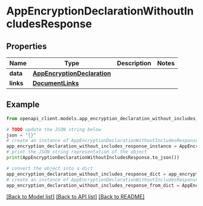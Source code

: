 # AppEncryptionDeclarationWithoutIncludesResponse


## Properties

Name | Type | Description | Notes
------------ | ------------- | ------------- | -------------
**data** | [**AppEncryptionDeclaration**](AppEncryptionDeclaration.md) |  | 
**links** | [**DocumentLinks**](DocumentLinks.md) |  | 

## Example

```python
from openapi_client.models.app_encryption_declaration_without_includes_response import AppEncryptionDeclarationWithoutIncludesResponse

# TODO update the JSON string below
json = "{}"
# create an instance of AppEncryptionDeclarationWithoutIncludesResponse from a JSON string
app_encryption_declaration_without_includes_response_instance = AppEncryptionDeclarationWithoutIncludesResponse.from_json(json)
# print the JSON string representation of the object
print(AppEncryptionDeclarationWithoutIncludesResponse.to_json())

# convert the object into a dict
app_encryption_declaration_without_includes_response_dict = app_encryption_declaration_without_includes_response_instance.to_dict()
# create an instance of AppEncryptionDeclarationWithoutIncludesResponse from a dict
app_encryption_declaration_without_includes_response_from_dict = AppEncryptionDeclarationWithoutIncludesResponse.from_dict(app_encryption_declaration_without_includes_response_dict)
```
[[Back to Model list]](../README.md#documentation-for-models) [[Back to API list]](../README.md#documentation-for-api-endpoints) [[Back to README]](../README.md)


